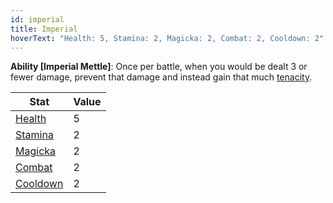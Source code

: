 ```yaml
---
id: imperial
title: Imperial
hoverText: "Health: 5, Stamina: 2, Magicka: 2, Combat: 2, Cooldown: 2"
---
```


**Ability [Imperial Mettle]**: Once per battle, when you would be dealt 3 or fewer damage, prevent that damage and instead gain that much [tenacity](/docs/glossary/tenacity).

| Stat                                          | Value |
| --------------------------------------------- | ----- |
| [Health](/docs/stats/health)                  | 5     |
| [Stamina](/docs/stats/stamina)                | 2     |
| [Magicka](/docs/stats/magicka)                | 2     |
| [Combat](/docs/adventurer/skill-lines/combat) | 2     |
| [Cooldown](/docs/stats/cooldown)              | 2     |
